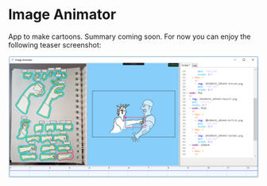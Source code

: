 # Image Animator

App to make cartoons. Summary coming soon. For now you can enjoy the following teaser screenshot:

![screenshot-image](assets/thumbs/Screenshot-image-animator-full.png)

